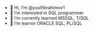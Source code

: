 - 👋 Hi, I’m @yusifibrahimov1
- 👀 I’m interested in SQL programmer
- 🌱 I’m currently learned MSSQL, T/SQL
- 👀 I’m learnin ORACLE SQL, PL/SQL
